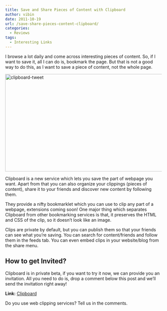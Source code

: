 ```yaml
---
title: Save and Share Pieces of Content with Clipboard
author: vibin
date: 2011-10-19
url: /save-share-pieces-content-clipboard/
categories:
  - Reviews
tags:
  - Interesting Links
---
```

I browse a lot daily and come across interesting pieces of content. So, if I want to save it, all I can do is, bookmark the page. But that is not a good way to do this, as I want to save a piece of content, not the whole page.

[<img class="wp-image-50681" style="padding-left: 0px;padding-right: 0px;padding-top: 0px;border-style: initial;border-color: initial;border-width: 0px" src="http://cdn.devilsworkshop.org/files/2011/10/Image-011_thumb.png" alt="clipboard-tweet" width="635" height="313" border="0" />][1]

Clipboard is a new service which lets you save the part of webpage you want. Apart from that you can also organize your clippings (pieces of content), share it to your friends and discover new content by following them.

They provide a nifty bookmarklet which you can use to clip any part of a webpage, extensions coming soon! One major thing which separates Clipboard from other bookmarking services is that, it preserves the HTML and CSS of the clip, so it doesn’t look like an image.

Clips are private by default, but you can publish them so that your friends can see what you’re saving. You can search for content/friends and follow them in the feeds tab. You can even embed clips in your website/blog from the share menu.

## How to get Invited?

Clipboard is in private beta, if you want to try it now, we can provide you an invitation. All you need to do is, drop a comment below this post and we&#8217;ll send the invitation right away!

**Link:** <a href="http://www.clipboard.com/" onclick="_gaq.push(['_trackEvent', 'outbound-article', 'http://www.clipboard.com/', 'Clipboard']);" >Clipboard</a>

Do you use web clipping services? Tell us in the comments.

 [1]: http://cdn.devilsworkshop.org/files/2011/10/Image-011.png
